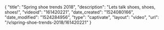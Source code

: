 {
    "title": "Spring shoe trends 2018",
    "description": "Lets talk shoes, shoes, shoes!",
    "videoid": "161420221",
    "date_created": "1524080166",
    "date_modified": "1524284956",
    "type": "captivate",
    "layout": "video",
    "url": "\/v\/spring-shoe-trends-2018\/161420221"
}